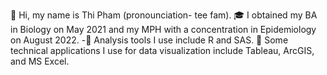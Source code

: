  👋 Hi, my name is Thi Pham (pronounciation- tee fam).
 🎓 I obtained my BA in Biology on May 2021 and my MPH with a concentration in Epidemiology on August 2022.
-🌱 Analysis tools I use include R and SAS.
💞️ Some technical applications I use for data visualization include Tableau, ArcGIS, and MS Excel.
